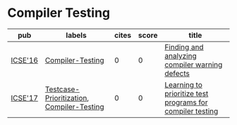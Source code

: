 # Compiler Testing

|pub|labels|cites|score|title|
|---|------|-----|-----|-----|
|[ICSE'16](https://dblp.org/db/conf/icse/icse2016.html)|[Compiler-Testing](Compiler-Testing.md)|0|0|[Finding and analyzing compiler warning defects](https://scholar.google.com/scholar?q=Finding+and+analyzing+compiler+warning+defects)|
|[ICSE'17](https://dblp.org/db/conf/icse/icse2017.html)|[Testcase-Prioritization](Testcase-Prioritization.md), [Compiler-Testing](Compiler-Testing.md)|0|0|[Learning to prioritize test programs for compiler testing](https://scholar.google.com/scholar?q=Learning+to+prioritize+test+programs+for+compiler+testing)|
